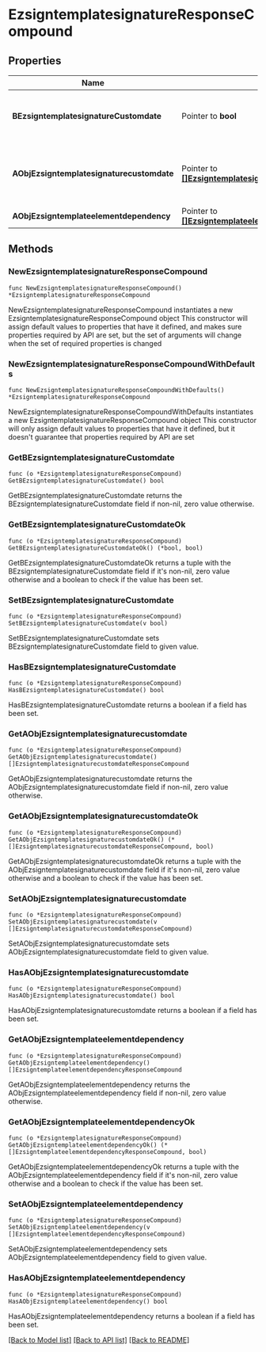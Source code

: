 # EzsigntemplatesignatureResponseCompound

## Properties

Name | Type | Description | Notes
------------ | ------------- | ------------- | -------------
**BEzsigntemplatesignatureCustomdate** | Pointer to **bool** | Whether the Ezsigntemplatesignature has a custom date format or not. (Only possible when eEzsigntemplatesignatureType is **Name** or **Handwritten**) | [optional] 
**AObjEzsigntemplatesignaturecustomdate** | Pointer to [**[]EzsigntemplatesignaturecustomdateResponse**](EzsigntemplatesignaturecustomdateResponse.md) | An array of custom date blocks that will be filled at the time of signature.  Can only be used if bEzsigntemplatesignatureCustomdate is true.  Use an empty array if you don&#39;t want to have a date at all. | [optional] 
**AObjEzsigntemplateelementdependency** | Pointer to [**[]EzsigntemplateelementdependencyResponse**](EzsigntemplateelementdependencyResponse.md) |  | [optional] 

## Methods

### NewEzsigntemplatesignatureResponseCompound

`func NewEzsigntemplatesignatureResponseCompound() *EzsigntemplatesignatureResponseCompound`

NewEzsigntemplatesignatureResponseCompound instantiates a new EzsigntemplatesignatureResponseCompound object
This constructor will assign default values to properties that have it defined,
and makes sure properties required by API are set, but the set of arguments
will change when the set of required properties is changed

### NewEzsigntemplatesignatureResponseCompoundWithDefaults

`func NewEzsigntemplatesignatureResponseCompoundWithDefaults() *EzsigntemplatesignatureResponseCompound`

NewEzsigntemplatesignatureResponseCompoundWithDefaults instantiates a new EzsigntemplatesignatureResponseCompound object
This constructor will only assign default values to properties that have it defined,
but it doesn't guarantee that properties required by API are set

### GetBEzsigntemplatesignatureCustomdate

`func (o *EzsigntemplatesignatureResponseCompound) GetBEzsigntemplatesignatureCustomdate() bool`

GetBEzsigntemplatesignatureCustomdate returns the BEzsigntemplatesignatureCustomdate field if non-nil, zero value otherwise.

### GetBEzsigntemplatesignatureCustomdateOk

`func (o *EzsigntemplatesignatureResponseCompound) GetBEzsigntemplatesignatureCustomdateOk() (*bool, bool)`

GetBEzsigntemplatesignatureCustomdateOk returns a tuple with the BEzsigntemplatesignatureCustomdate field if it's non-nil, zero value otherwise
and a boolean to check if the value has been set.

### SetBEzsigntemplatesignatureCustomdate

`func (o *EzsigntemplatesignatureResponseCompound) SetBEzsigntemplatesignatureCustomdate(v bool)`

SetBEzsigntemplatesignatureCustomdate sets BEzsigntemplatesignatureCustomdate field to given value.

### HasBEzsigntemplatesignatureCustomdate

`func (o *EzsigntemplatesignatureResponseCompound) HasBEzsigntemplatesignatureCustomdate() bool`

HasBEzsigntemplatesignatureCustomdate returns a boolean if a field has been set.

### GetAObjEzsigntemplatesignaturecustomdate

`func (o *EzsigntemplatesignatureResponseCompound) GetAObjEzsigntemplatesignaturecustomdate() []EzsigntemplatesignaturecustomdateResponseCompound`

GetAObjEzsigntemplatesignaturecustomdate returns the AObjEzsigntemplatesignaturecustomdate field if non-nil, zero value otherwise.

### GetAObjEzsigntemplatesignaturecustomdateOk

`func (o *EzsigntemplatesignatureResponseCompound) GetAObjEzsigntemplatesignaturecustomdateOk() (*[]EzsigntemplatesignaturecustomdateResponseCompound, bool)`

GetAObjEzsigntemplatesignaturecustomdateOk returns a tuple with the AObjEzsigntemplatesignaturecustomdate field if it's non-nil, zero value otherwise
and a boolean to check if the value has been set.

### SetAObjEzsigntemplatesignaturecustomdate

`func (o *EzsigntemplatesignatureResponseCompound) SetAObjEzsigntemplatesignaturecustomdate(v []EzsigntemplatesignaturecustomdateResponseCompound)`

SetAObjEzsigntemplatesignaturecustomdate sets AObjEzsigntemplatesignaturecustomdate field to given value.

### HasAObjEzsigntemplatesignaturecustomdate

`func (o *EzsigntemplatesignatureResponseCompound) HasAObjEzsigntemplatesignaturecustomdate() bool`

HasAObjEzsigntemplatesignaturecustomdate returns a boolean if a field has been set.

### GetAObjEzsigntemplateelementdependency

`func (o *EzsigntemplatesignatureResponseCompound) GetAObjEzsigntemplateelementdependency() []EzsigntemplateelementdependencyResponseCompound`

GetAObjEzsigntemplateelementdependency returns the AObjEzsigntemplateelementdependency field if non-nil, zero value otherwise.

### GetAObjEzsigntemplateelementdependencyOk

`func (o *EzsigntemplatesignatureResponseCompound) GetAObjEzsigntemplateelementdependencyOk() (*[]EzsigntemplateelementdependencyResponseCompound, bool)`

GetAObjEzsigntemplateelementdependencyOk returns a tuple with the AObjEzsigntemplateelementdependency field if it's non-nil, zero value otherwise
and a boolean to check if the value has been set.

### SetAObjEzsigntemplateelementdependency

`func (o *EzsigntemplatesignatureResponseCompound) SetAObjEzsigntemplateelementdependency(v []EzsigntemplateelementdependencyResponseCompound)`

SetAObjEzsigntemplateelementdependency sets AObjEzsigntemplateelementdependency field to given value.

### HasAObjEzsigntemplateelementdependency

`func (o *EzsigntemplatesignatureResponseCompound) HasAObjEzsigntemplateelementdependency() bool`

HasAObjEzsigntemplateelementdependency returns a boolean if a field has been set.


[[Back to Model list]](../README.md#documentation-for-models) [[Back to API list]](../README.md#documentation-for-api-endpoints) [[Back to README]](../README.md)


